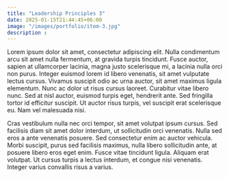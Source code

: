 ```yaml
---
title: "Leadership Principles 3"
date: 2025-01-15T21:44:45+06:00
image: "/images/portfolio/item-3.jpg"
description : 
---
```



Lorem ipsum dolor sit amet, consectetur adipiscing elit. Nulla condimentum arcu sit amet nulla fermentum, at gravida turpis tincidunt. Fusce auctor, sapien at ullamcorper lacinia, magna justo scelerisque mi, a lacinia nulla orci non purus. Integer euismod lorem id libero venenatis, sit amet vulputate lectus cursus. Vivamus suscipit odio ac urna auctor, sit amet maximus ligula elementum. Nunc ac dolor ut risus cursus laoreet. Curabitur vitae libero nunc. Sed at nisl auctor, euismod turpis eget, hendrerit ante. Sed fringilla tortor id efficitur suscipit. Ut auctor risus turpis, vel suscipit erat scelerisque eu. Nam vel malesuada nisi.

Cras vestibulum nulla nec orci tempor, sit amet volutpat ipsum cursus. Sed facilisis diam sit amet dolor interdum, ut sollicitudin orci venenatis. Nulla sed eros a ante venenatis posuere. Sed consectetur enim ac auctor vehicula. Morbi suscipit, purus sed facilisis maximus, nulla libero sollicitudin ante, at posuere libero eros eget enim. Fusce vitae tincidunt ligula. Aliquam erat volutpat. Ut cursus turpis a lectus interdum, et congue nisi venenatis. Integer varius convallis risus a varius.


